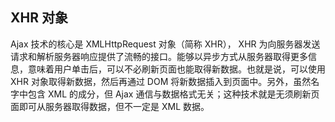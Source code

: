 ## XHR 对象 ##

Ajax 技术的核心是 XMLHttpRequest 对象（简称 XHR）， XHR 为向服务器发送请求和解析服务器响应提供了流畅的接口。能够以异步方式从服务器取得更多信息，意味着用户单击后，可以不必刷新页面也能取得新数据。也就是说，可以使用 XHR 对象取得新数据，然后再通过 DOM 将新数据插入到页面中。另外，虽然名字中包含 XML 的成分，但 Ajax 通信与数据格式无关；这种技术就是无须刷新页面即可从服务器取得数据，但不一定是 XML 数据。